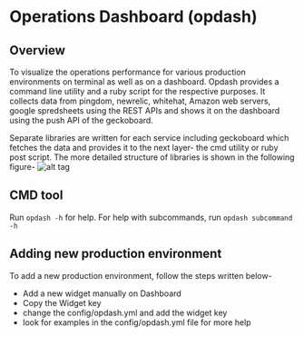Operations Dashboard (opdash)
=============================

Overview
--------

To visualize the operations performance for various production environments on terminal as well as on a dashboard. Opdash provides a command line utility and a ruby script for the respective purposes. It collects data from pingdom, newrelic, whitehat, Amazon web servers, google spredsheets using the REST APIs and shows it on the dashboard using the push API of the geckoboard.

 Separate libraries are written for each service including geckoboard which fetches the data and provides it to the next layer- the cmd utility or ruby post script. The more detailed structure of libraries is shown in the following figure-
![alt tag](https://raw.github.com/ChronusCorp/Operations/feature_dashboard/doc/flow-opdash.png?login=amanmangal&token=844495348e90c0d7abf52240870f5490)

CMD tool
--------
Run `opdash -h` for help. For help with subcommands, run `opdash subcommand -h`

Adding new production environment
---------------------------------
To add a new production environment, follow the steps written below-
 * Add a new widget manually on Dashboard
 * Copy the Widget key
 * change the config/opdash.yml and add the widget key
 * look for examples in the config/opdash.yml file for more help
